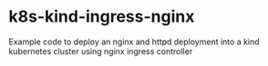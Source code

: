 # k8s-kind-ingress-nginx
Example code to deploy an nginx and httpd deployment into a kind kubernetes cluster using nginx ingress controller
